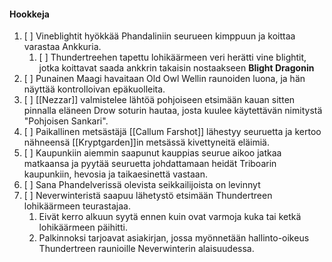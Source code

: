 #### Hookkeja
1. [ ] Vineblightit hyökkää Phandaliniin seurueen kimppuun ja koittaa varastaa Ankkuria.
	1. [ ] Thundertreehen tapettu lohikäärmeen veri herätti vine blightit, jotka koittavat saada ankkrin takaisin nostaakseen **Blight Dragonin**
2. [ ] Punainen Maagi havaitaan Old Owl Wellin raunoiden luona, ja hän näyttää kontrolloivan epäkuolleita.
3. [ ] [[Nezzar]] valmistelee lähtöä pohjoiseen etsimään kauan sitten pinnalla eläneen Drow soturin hautaa, josta kuulee käytettävän nimitystä "Pohjoisen Sankari".
4. [ ] Paikallinen metsästäjä [[Callum Farshot]] lähestyy seuruetta ja kertoo nähneensä [[Kryptgarden]]in metsässä kivettyneitä eläimiä.
5. [ ] Kaupunkiin aiemmin saapunut kauppias seurue aikoo jatkaa matkaansa ja pyytää seuruetta johdattamaan heidät Triboarin kaupunkiin, hevosia ja taikaesinettä vastaan.
6. [ ] Sana Phandelverissä olevista seikkailijoista on levinnyt 
7. [ ] Neverwinteristä saapuu lähetystö etsimään Thundertreen lohikäärmeen teurastajaa.
	1. Eivät kerro alkuun syytä ennen kuin ovat varmoja kuka tai ketkä lohikäärmeen päihitti.
	2. Palkinnoksi tarjoavat asiakirjan, jossa myönnetään hallinto-oikeus Thundertreen raunioille Neverwinterin alaisuudessa. 